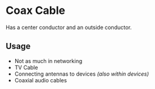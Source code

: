 # Coax Cable
Has a center conductor and an outside conductor.

## Usage
- Not as much in networking
- TV Cable
- Connecting antennas to devices *(also within devices)*
- Coaxial audio cables
